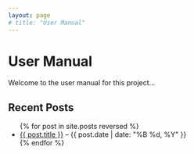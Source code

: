 ```yaml
---
layout: page
# title: "User Manual"
---
```


# User Manual

Welcome to the user manual for this project...

## Recent Posts

<ul>
  {% for post in site.posts reversed %}
    <li>
      <a href="{{site.baseurl}}{{ post.url }}">{{ post.title }}</a> – {{ post.date | date: "%B %d, %Y" }}
    </li>
  {% endfor %}
</ul>
